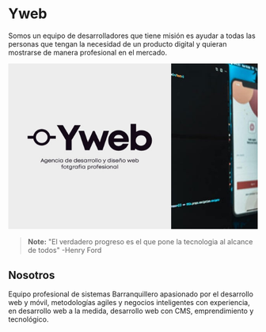  
# Yweb

Somos un equipo de desarrolladores que tiene misión es ayudar a todas las personas que tengan la necesidad de un producto digital y quieran mostrarse de manera profesional en el mercado.

![](https://raw.githubusercontent.com/yjgarizabalo/Yweb/master/src/public/img/hero__yweb_06.jpg)

> **Note:** "El verdadero progreso es el que pone la tecnologia al alcance de todos" -Henry Ford

## Nosotros

Equipo profesional de sistemas Barranquillero apasionado por el desarrollo web y móvil, metodologías agiles y negocios inteligentes con experiencia, en desarrollo web a la medida, desarrollo web con CMS, emprendimiento y tecnológico.






